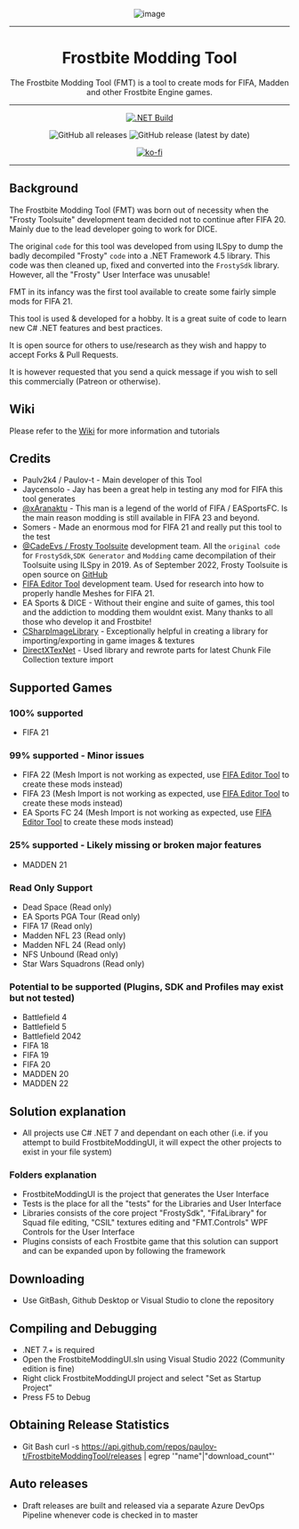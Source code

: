 <div align=center>

![image](https://github.com/paulov-t/FrostbiteModdingTool/assets/7080439/e678e18f-849e-49a4-befe-e63a25e94e85)

</div>

---

<div align=center style="text-align: center">
  
<h1 style="text-align: center"> Frostbite Modding Tool </h1>
The Frostbite Modding Tool (FMT) is a tool to create mods for FIFA, Madden and other Frostbite Engine games.

</div>

---

<div align=center>

[![.NET Build](https://github.com/paulov-t/FrostbiteModdingTool/actions/workflows/build-workflow.yml/badge.svg)](https://github.com/paulov-t/FrostbiteModdingTool/actions/workflows/build-workflow.yml)

![GitHub all releases](https://img.shields.io/github/downloads/paulov-t/FrostbiteModdingTool/total) ![GitHub release (latest by date)](https://img.shields.io/github/downloads/paulov-t/FrostbiteModdingTool/latest/total)

[![ko-fi](https://ko-fi.com/img/githubbutton_sm.svg)](https://ko-fi.com/N4N2IQ7YJ)

</div>

---

## Background
The Frostbite Modding Tool (FMT) was born out of necessity when the "Frosty Toolsuite" development team decided not to continue after FIFA 20. Mainly due to the lead developer going to work for DICE.

The original `code` for this tool was developed from using ILSpy to dump the badly decompiled "Frosty" `code` into a .NET Framework 4.5 library. 
This code was then cleaned up, fixed and converted into the `FrostySdk` library. However, all the "Frosty" User Interface was unusable!

FMT in its infancy was the first tool available to create some fairly simple mods for FIFA 21.

This tool is used & developed for a hobby. It is a great suite of code to learn new C# .NET features and best practices. 

It is open source for others to use/research as they wish and happy to accept Forks & Pull Requests.

It is however requested that you send a quick message if you wish to sell this commercially (Patreon or otherwise).

## Wiki
Please refer to the [Wiki](https://github.com/paulov-t/FrostbiteModdingTool/wiki) for more information and tutorials

## Credits
- Paulv2k4 / Paulov-t - Main developer of this Tool
- Jaycensolo - Jay has been a great help in testing any mod for FIFA this tool generates
- [@xAranaktu](https://github.com/xAranaktu) - This man is a legend of the world of FIFA / EASportsFC. Is the main reason modding is still available in FIFA 23 and beyond.
- Somers - Made an enormous mod for FIFA 21 and really put this tool to the test
- [@CadeEvs / Frosty Toolsuite](https://github.com/CadeEvs/FrostyToolsuite) development team. All the `original code` for `FrostySdk`,`SDK Generator` and `Modding` came decompilation of their Toolsuite using ILSpy in 2019. 
As of September 2022, Frosty Toolsuite is open source on [GitHub](https://github.com/CadeEvs/FrostyToolsuite)
- [FIFA Editor Tool](https://www.fifaeditortool.com/) development team. Used for research into how to properly handle Meshes for FIFA 21. 
- EA Sports & DICE - Without their engine and suite of games, this tool and the addiction to modding them wouldnt exist. Many thanks to all those who develop it and Frostbite!
- [CSharpImageLibrary](https://github.com/KFreon/CSharpImageLibrary) - Exceptionally helpful in creating a library for importing/exporting in game images & textures
- [DirectXTexNet](https://github.com/deng0/DirectXTexNet) - Used library and rewrote parts for latest Chunk File Collection texture import

## Supported Games
### 100% supported
- FIFA 21

### 99% supported - Minor issues
- FIFA 22 (Mesh Import is not working as expected, use [FIFA Editor Tool](https://www.fifaeditortool.com/) to create these mods instead)
- FIFA 23 (Mesh Import is not working as expected, use [FIFA Editor Tool](https://www.fifaeditortool.com/) to create these mods instead)
- EA Sports FC 24 (Mesh Import is not working as expected, use [FIFA Editor Tool](https://www.fifaeditortool.com/) to create these mods instead)

### 25% supported - Likely missing or broken major features
- MADDEN 21

### Read Only Support
- Dead Space (Read only)
- EA Sports PGA Tour (Read only)
- FIFA 17 (Read only)
- Madden NFL 23 (Read only)
- Madden NFL 24 (Read only)
- NFS Unbound (Read only)
- Star Wars Squadrons (Read only)

### Potential to be supported (Plugins, SDK and Profiles may exist but not tested)
- Battlefield 4
- Battlefield 5
- Battlefield 2042
- FIFA 18
- FIFA 19
- FIFA 20
- MADDEN 20
- MADDEN 22

## Solution explanation
- All projects use C# .NET 7 and dependant on each other (i.e. if you attempt to build FrostbiteModdingUI, it will expect the other projects to exist in your file system)

### Folders explanation
- FrostbiteModdingUI is the project that generates the User Interface
- Tests is the place for all the "tests" for the Libraries and User Interface
- Libraries consists of the core project "FrostySdk", "FifaLibrary" for Squad file editing, "CSIL" textures editing and "FMT.Controls" WPF Controls for the User Interface
- Plugins consists of each Frostbite game that this solution can support and can be expanded upon by following the framework

## Downloading
- Use GitBash, Github Desktop or Visual Studio to clone the repository

## Compiling and Debugging
- .NET 7.+ is required
- Open the FrostbiteModdingUI.sln using Visual Studio 2022 (Community edition is fine)
- Right click FrostbiteModdingUI project and select "Set as Startup Project"
- Press F5 to Debug

## Obtaining Release Statistics
- Git Bash curl -s https://api.github.com/repos/paulov-t/FrostbiteModdingTool/releases | egrep '"name"|"download_count"'

## Auto releases
- Draft releases are built and released via a separate Azure DevOps Pipeline whenever code is checked in to master
